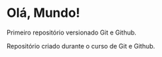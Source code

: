 # Olá, Mundo!
 Primeiro repositório versionado Git e Github.

 Repositório criado durante o curso de Git e Github. 
